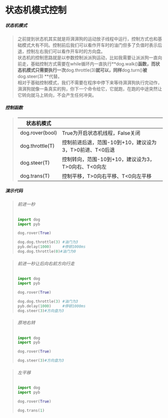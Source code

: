 # **状态机模式控制**

##### 状态机模式

>​		之前提到状态机其实就是将湃湃狗的运动放子线程中运行，控制方式也和基础模式大有不同。控制前后我们可以看作开车时的油门但多了负值时表示后退，控制左右我们可以看作开车时的方向盘。  
>​		状态机的控制思路就是以参数控制派派狗运动，比如我需要让派派狗一直向前走，基础控制方式需要在while循环内一直执行**dog.walk()**函数，而状态机模式只需要执行一次**dog.throttle(3)**就可以，同样**dog.turn()**被**dog.steer(3) **代替。  
>​		相对于基础控制模式，我们不需要在程序中停下来等待湃湃狗执行完动作，湃湃狗就像一条真实的狗，你下一个命令给它，它就跑，在跑的中途突然让它转向就马上转向，不会产生任何冲突。

##### 控制函数

>| 状态机模式      |                                                         |
>| --------------- | ------------------------------------------------------- |
>| dog.rover(bool) | True为开启状态机线程，False关闭                         |
>| dog.throttle(T) | 控制前进后退，范围-10到+10，建议设为3，T>0前进、T<0后退 |
>| dog.steer(T)    | 控制转向，范围-10到+10，建议设为3，T>0向右、T<0向左     |
>| dog.trans(T)    | 控制平移，T>0向右平移、T<0向左平移                      |

##### 演示代码
>###### 前进一秒
>
>```python
>import dog
>import pyb
>
>dog.rover(True)
>
>dog.dog.throttle(3) #油门为3
>pyb.delay(1000)     #停顿1000ms
>dog.dog.throttle(0)#油门为0
>```

>###### 前进一秒让后向右前方向行走
>
>```python
>import dog
>import pyb
>
>dog.rover(True)
>
>dog.dog.throttle(3) #油门为3
>pyb.delay(1000)     #停顿1000ms
>dog.steer(3)#方向盘为3
>```

>###### 原地右转
>
>```python
>import dog
>import pyb
>
>dog.rover(True)
>
>dog.steer(3)#方向盘为3
>```

>###### 左平移
>
>```python
>import dog
>import pyb
>
>dog.rover(True)
>
>dog.trans(1)
>```

